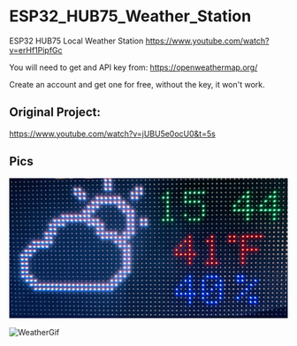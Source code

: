 # ESP32_HUB75_Weather_Station
ESP32 HUB75 Local Weather Station
https://www.youtube.com/watch?v=erHf1PipfGc

You will need to get and API key from: https://openweathermap.org/

Create an account and get one for free, without the key, it won't work.

## 

## Original Project:

https://www.youtube.com/watch?v=jUBU5e0ocU0&t=5s

## Pics

![WetherPic](/images/WeatherPic.jpg)

![WeatherGif](/images/WeatherGif.gif)
